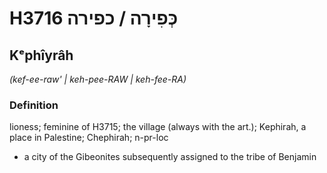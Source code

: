# H3716 כְּפִירָה / כפירה

## Kᵉphîyrâh

_(kef-ee-raw' | keh-pee-RAW | keh-fee-RA)_

### Definition

lioness; feminine of H3715; the village (always with the art.); Kephirah, a place in Palestine; Chephirah; n-pr-loc

- a city of the Gibeonites subsequently assigned to the tribe of Benjamin
